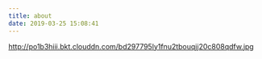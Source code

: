 ```yaml
---
title: about
date: 2019-03-25 15:08:41
---
```


http://po1b3hiii.bkt.clouddn.com/bd297795ly1fnu2tbouqjj20c808qdfw.jpg